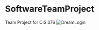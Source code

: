 # SoftwareTeamProject
Team Project for CIS 376
![DreamLogin](https://user-images.githubusercontent.com/68307227/181505207-54712bf6-4248-4309-b8f6-9e53609c3893.png)
